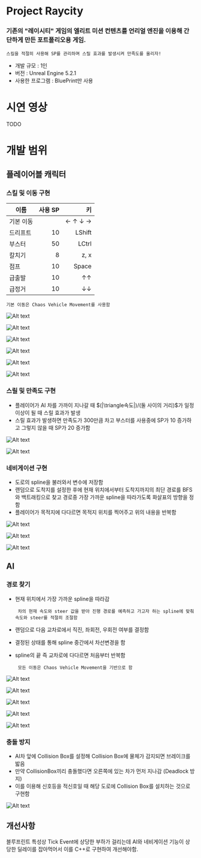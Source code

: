# Project Raycity
 ### 기존의 "레이시티" 게임의 엘리트 미션 컨텐츠를 언리얼 엔진을 이용해 간단하게 만든 포트폴리오용 게임.
    스킬을 적절히 사용해 SP를 관리하며 스릴 효과를 발생시켜 만족도를 올리자!
- 개발 규모 : 1인
- 버전 : Unreal Engine 5.2.1
- 사용한 프로그램 : BluePrint만 사용


# 시연 영상
 TODO

# 개발 범위
## 플레이어블 캐릭터
### 스킬 및 이동 구현
|이름|사용 SP|키|
|------|---:|---:|
|기본 이동||← ↑ ↓ →|
|드리프트|10|LShift|
|부스터|50|LCtrl|
|칼치기|8|z, x|
|점프|10|Space|
|급출발|10|↑↑|
|급정거|10|↓↓|

    기본 이동은 Chaos Vehicle Movement를 사용함

![Alt text](Image/image.png)

![Alt text](Image/image-1.png)

![Alt text](Image/image-2.png)

![Alt text](Image/image-3.png)

![Alt text](Image/image-4.png)

![Alt text](Image/image-5.png)

### 스릴 및 만족도 구현
 - 플레이어가 AI 차를 가까이 지나갈 때 $(|\triangle속도|)/(둘 사이의 거리)$가 일정 이상이 될 때 스릴 효과가 발생
 - 스릴 효과가 발생하면 만족도가 300만큼 차고 부스터를 사용중에 SP가 10 증가하고 그렇지 않을 때 SP가 20 증가함

![Alt text](Image/image-6.png)

![Alt text](Image/image-7.png)


### 네비게이션 구현
 - 도로의 spline을 불러와서 변수에 저장함
 - 랜덤으로 도착지를 설정한 후에 현재 위치에서부터 도착지까지의 최단 경로를 BFS와 백트래킹으로 찾고 경로중 가장 가까운 spline을 따라가도록 화살표의 방향을 정함
 - 플레이어가 목적지에 다다르면 목적지 위치를 찍어주고 위의 내용을 반복함

![Alt text](Image/image-8.png)

![Alt text](Image/image-9.png)

![Alt text](Image/image-10.png)

## AI 
### 경로 찾기
 - 현재 위치에서 가장 가까운 spline을 따라감  

        차의 현재 속도와 steer 값을 받아 진행 경로를 예측하고 가고자 하는 spline에 맞춰 속도와 steer를 적절히 조절함
 - 랜덤으로 다음 교차로에서 직진, 좌회전, 우회전 여부를 결정함
 - 결정된 상태를 통해 spline 중간에서 차선변경을 함
 - spline의 끝 즉 교차로에 다다르면 처음부터 반복함

        모든 이동은 Chaos Vehicle Movement을 기반으로 함

![Alt text](Image/image-11.png)

![Alt text](Image/image-12.png)

![Alt text](Image/image-13.png)

![Alt text](Image/image-14.png)

![Alt text](Image/image-15.png)

### 충돌 방지
 - AI차 앞에 Collision Box를 설정해 Collision Box에 물체가 감지되면 브레이크를 밟음
 - 만약 CollisionBox끼리 충돌했다면 오른쪽에 있는 차가 먼저 지나감 (Deadlock 방지)
 - 이를 이용해 신호등을 적신호일 때 해당 도로에 Collision Box를 설치하는 것으로 구현함

![Alt text](Image/image-16.png)
 
## 개선사항
블루프린트 특성상 Tick Event에 상당한 부하가 걸리는데 AI와 네비게이션 기능이 상당한 딜레이를 잡아먹어서 이를 C++로 구현하여 개선해야함.
